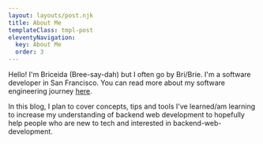 ```yaml
---
layout: layouts/post.njk
title: About Me
templateClass: tmpl-post
eleventyNavigation:
  key: About Me
  order: 3
---
```


Hello! I'm Briceida (Bree-say-dah) but I often go by Bri/Brie. I'm a software developer in San Francisco.
You can read more about my software engineering journey [here](https://medium.com/engineers-optimizely/from-security-guard-to-backend-engineer-how-the-i-own-it-scholarship-changed-my-life-ebf1d370ffc3).


In this blog, I plan to cover concepts, tips and tools I've learned/am learning to increase my understanding of backend web development to hopefully help people who are new to tech and interested in backend-web-development.
